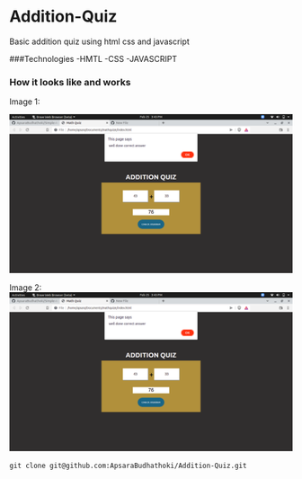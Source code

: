 # Addition-Quiz
Basic addition quiz using  html css and javascript

###Technologies
-HMTL
-CSS
-JAVASCRIPT

### How it looks like and works

Image 1:
<div>
<img src ="https://github.com/ApsaraBudhathoki/Addition-Quiz/blob/main/output2.png">
  </div>
  
  Image 2:
  <img src ="https://github.com/ApsaraBudhathoki/Addition-Quiz/blob/main/output2.png">
  </div>
  
  
  ```
  git clone git@github.com:ApsaraBudhathoki/Addition-Quiz.git
  
  ```
  
